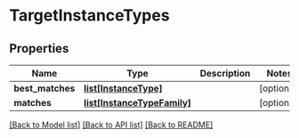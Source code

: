 # TargetInstanceTypes

## Properties
Name | Type | Description | Notes
------------ | ------------- | ------------- | -------------
**best_matches** | [**list[InstanceType]**](InstanceType.md) |  | [optional] 
**matches** | [**list[InstanceTypeFamily]**](InstanceTypeFamily.md) |  | [optional] 

[[Back to Model list]](../README.md#documentation-for-models) [[Back to API list]](../README.md#documentation-for-api-endpoints) [[Back to README]](../README.md)


